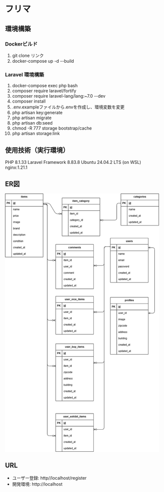 # フリマ

## 環境構築
### Dockerビルド
1. git clone リンク
1. docker-compose up -d --build
### Laravel 環境構築
1. docker-compose exec php bash
1. composer require laravel/fortify
1. composer require laravel-lang/lang:~7.0 --dev
1. composer install
1. .env.exampleファイルから.envを作成し、環境変数を変更
1. php artisan key:generate
1. php artisan migrate
1. php artisan db:seed
1. chmod -R 777 storage bootstrap/cache
1. php artisan storage:link
## 使用技術（実行環境）
PHP 8.1.33 
Laravel Framework 8.83.8
Ubuntu 24.04.2 LTS (on WSL)
nginx:1.21.1
## ER図
![ER図](ER.drawio.png)
## URL
- ユーザー登録: http//localhost/register
- 開発環境: http://localhost
